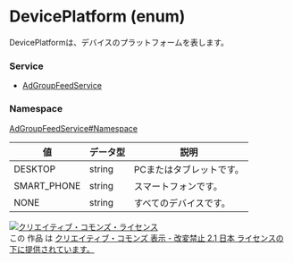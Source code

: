 # DevicePlatform (enum)
DevicePlatformは、デバイスのプラットフォームを表します。
### Service
+ [AdGroupFeedService](../../services/AdGroupFeedService.md)

### Namespace
[AdGroupFeedService#Namespace](../../services/AdGroupFeedService.md#namespace)

| 値 | データ型 | 説明 |
|---|---|---|
| DESKTOP| string| PCまたはタブレットです。 |
| SMART_PHONE| string| スマートフォンです。 |
| NONE| string| すべてのデバイスです。 |

<a rel="license" href="http://creativecommons.org/licenses/by-nd/2.1/jp/"><img alt="クリエイティブ・コモンズ・ライセンス" style="border-width:0" src="https://i.creativecommons.org/l/by-nd/2.1/jp/88x31.png" /></a><br />この 作品 は <a rel="license" href="http://creativecommons.org/licenses/by-nd/2.1/jp/">クリエイティブ・コモンズ 表示 - 改変禁止 2.1 日本 ライセンスの下に提供されています。</a>
